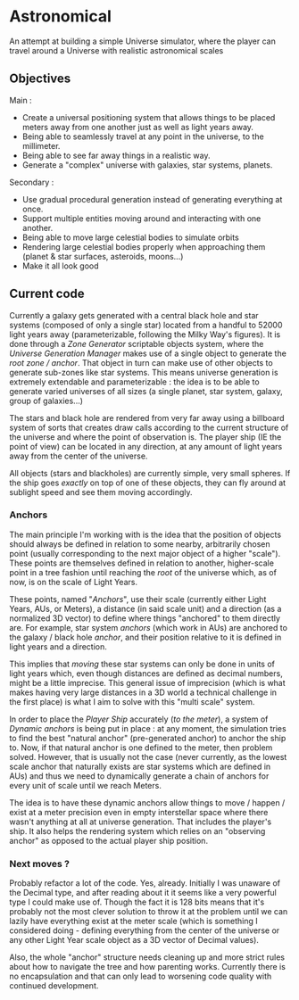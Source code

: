 # Astronomical
An attempt at building a simple Universe simulator, where the player can travel around a Universe with realistic astronomical scales

## Objectives

Main :

- Create a universal positioning system that allows things to be placed meters away from one another just as well as light years away.
- Being able to seamlessly travel at any point in the universe, to the millimeter.
- Being able to see far away things in a realistic way.
- Generate a "complex" universe with galaxies, star systems, planets.

Secondary :

- Use gradual procedural generation instead of generating everything at once.
- Support multiple entities moving around and interacting with one another.
- Being able to move large celestial bodies to simulate orbits
- Rendering large celestial bodies properly when approaching them (planet & star surfaces, asteroids, moons...)
- Make it all look good

## Current code

Currently a galaxy gets generated with a central black hole and star systems (composed of only a single star) located from a handful to 52000 light years away (parameterizable, following the Milky Way's figures). It is done through a *Zone Generator* scriptable objects system, where the *Universe Generation Manager* makes use of a single object to generate the *root zone / anchor*. That object in turn can make use of other objects to generate sub-zones like star systems. This means universe generation is extremely extendable and parameterizable : the idea is to be able to generate varied universes of all sizes (a single planet, star system, galaxy, group of galaxies...)

The stars and black hole are rendered from very far away using a billboard system of sorts that creates draw calls according to the current structure of the universe and where the point of observation is. The player ship (IE the point of view) can be located in any direction, at any amount of light years away from the center of the universe.

All objects (stars and blackholes) are currently simple, very small spheres. If the ship goes *exactly* on top of one of these objects, they can fly around at sublight speed and see them moving accordingly.

### Anchors

The main principle I'm working with is the idea that the position of objects should always be defined in relation to some nearby, arbitrarily chosen point (usually corresponding to the next major object of a higher "scale"). These points are themselves defined in relation to another, higher-scale point in a tree fashion until reaching the *root* of the universe which, as of now, is on the scale of Light Years.

These points, named "*Anchors*", use their scale (currently either Light Years, AUs, or Meters), a distance (in said scale unit) and a direction (as a normalized 3D vector) to define where things "anchored" to them directly are. For example, star system *anchors* (which work in AUs) are anchored to the galaxy / black hole *anchor*, and their position relative to it is defined in light years and a direction.

This implies that *moving* these star systems can only be done in units of light years which, even though distances are defined as decimal numbers, might be a little imprecise. This general issue of imprecision (which is what makes having very large distances in a 3D world a technical challenge in the first place) is what I aim to solve with this "multi scale" system. 

In order to place the *Player Ship* accurately (*to the meter*), a system of *Dynamic anchors* is being put in place : at any moment, the simulation tries to find the best "natural anchor" (pre-generated anchor) to anchor the ship to. Now, if that natural anchor is one defined to the meter, then problem solved. However, that is usually not the case (never currently, as the lowest scale anchor that naturally exists are star systems which are defined in AUs) and thus we need to dynamically generate a chain of anchors for every unit of scale until we reach Meters.

The idea is to have these dynamic anchors allow things to move / happen / exist at a meter precision even in empty interstellar space where there wasn't anything at all at universe generation. That includes the player's ship. It also helps the rendering system which relies on an "observing anchor" as opposed to the actual player ship position.

### Next moves ?

Probably refactor a lot of the code. Yes, already. Initially I was unaware of the Decimal type, and after reading about it it seems like a very powerful type I could make use of. Though the fact it is 128 bits means that it's probably not the most clever solution to throw it at the problem until we can lazily have everything exist at the meter scale (which is something I considered doing - defining everything from the center of the universe or any other Light Year scale object as a 3D vector of Decimal values).

Also, the whole "anchor" structure needs cleaning up and more strict rules about how to navigate the tree and how parenting works. Currently there is no encapsulation and that can only lead to worsening code quality with continued development.
